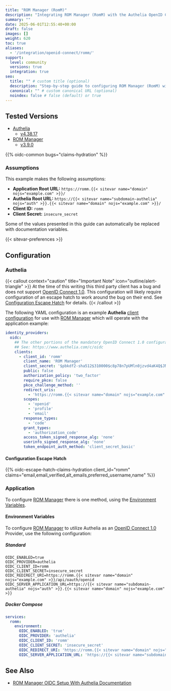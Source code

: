 ```yaml
---
title: "ROM Manager (RomM)"
description: "Integrating ROM Manager (RomM) with the Authelia OpenID Connect 1.0 Provider."
summary: ""
date: 2025-06-01T12:55:40+00:00
draft: false
images: []
weight: 620
toc: true
aliases:
  - '/integration/openid-connect/romm/'
support:
  level: community
  versions: true
  integration: true
seo:
  title: "" # custom title (optional)
  description: "Step-by-step guide to configuring ROM Manager (RomM) with OpenID Connect 1.0 for secure SSO. Enhance your login flow using Authelia’s modern identity management."
  canonical: "" # custom canonical URL (optional)
  noindex: false # false (default) or true
---
```


## Tested Versions

- [Authelia]
  - [v4.38.17](https://github.com/authelia/authelia/releases/tag/v4.38.17)
- [ROM Manager]
  - [v3.9.0](https://github.com/rommapp/romm/releases/tag/3.9.0)

{{% oidc-common bugs="claims-hydration" %}}

### Assumptions

This example makes the following assumptions:

- __Application Root URL:__ `https://romm.{{< sitevar name="domain" nojs="example.com" >}}/`
- __Authelia Root URL:__ `https://{{< sitevar name="subdomain-authelia" nojs="auth" >}}.{{< sitevar name="domain" nojs="example.com" >}}/`
- __Client ID:__ `romm`
- __Client Secret:__ `insecure_secret`

Some of the values presented in this guide can automatically be replaced with documentation variables.

{{< sitevar-preferences >}}

## Configuration

### Authelia

{{< callout context="caution" title="Important Note" icon="outline/alert-triangle" >}}
At the time of this writing this third party client has a bug and does not support [OpenID Connect 1.0](https://openid.net/specs/openid-connect-core-1_0.html). This
configuration will likely require configuration of an escape hatch to work around the bug on their end. See
[Configuration Escape Hatch](#configuration-escape-hatch) for details.
{{< /callout >}}

The following YAML configuration is an example __Authelia__ [client configuration] for use with [ROM Manager] which will
operate with the application example:

```yaml {title="configuration.yml"}
identity_providers:
  oidc:
    ## The other portions of the mandatory OpenID Connect 1.0 configuration go here.
    ## See: https://www.authelia.com/c/oidc
    clients:
      - client_id: 'romm'
        client_name: 'ROM Manager'
        client_secret: '$pbkdf2-sha512$310000$c8p78n7pUMln0jzvd4aK4Q$JNRBzwAo0ek5qKn50cFzzvE9RXV88h1wJn5KGiHrD0YKtZaR/nCb2CJPOsKaPK0hjf.9yHxzQGZziziccp6Yng'  # The digest of 'insecure_secret'.
        public: false
        authorization_policy: 'two_factor'
        require_pkce: false
        pkce_challenge_method: ''
        redirect_uris:
          - 'https://romm.{{< sitevar name="domain" nojs="example.com" >}}/api/oauth/openid'
        scopes:
          - 'openid'
          - 'profile'
          - 'email'
        response_types:
          - 'code'
        grant_types:
          - 'authorization_code'
        access_token_signed_response_alg: 'none'
        userinfo_signed_response_alg: 'none'
        token_endpoint_auth_method: 'client_secret_basic'
```

#### Configuration Escape Hatch

{{% oidc-escape-hatch-claims-hydration client_id="romm" claims="email,email_verified,alt_emails,preferred_username,name" %}}

### Application

To configure [ROM Manager] there is one method, using the [Environment Variables](#environment-variables).

#### Environment Variables

To configure [ROM Manager] to utilize Authelia as an [OpenID Connect 1.0] Provider, use the following configuration:

##### Standard

```shell {title=".env"}
OIDC_ENABLED=true
OIDC_PROVIDER=authelia
OIDC_CLIENT_ID=romm
OIDC_CLIENT_SECRET=insecure_secret
OIDC_REDIRECT_URI=https://romm.{{< sitevar name="domain" nojs="example.com" >}}/api/oauth/openid
OIDC_SERVER_APPLICATION_URL=https://{{< sitevar name="subdomain-authelia" nojs="auth" >}}.{{< sitevar name="domain" nojs="example.com" >}}
```

##### Docker Compose

```yaml {title="compose.yml"}
services:
  romm:
    environment:
      OIDC_ENABLED: 'true'
      OIDC_PROVIDER: 'authelia'
      OIDC_CLIENT_ID: 'romm'
      OIDC_CLIENT_SECRET: 'insecure_secret'
      OIDC_REDIRECT_URI: 'https://romm.{{< sitevar name="domain" nojs="example.com" >}}/api/oauth/openid'
      OIDC_SERVER_APPLICATION_URL: 'https://{{< sitevar name="subdomain-authelia" nojs="auth" >}}.{{< sitevar name="domain" nojs="example.com" >}}'
```

## See Also

- [ROM Manager OIDC Setup With Authelia Documentation](https://docs.romm.app/latest/OIDC-Guides/OIDC-Setup-With-Authelia/)

[Authelia]: https://www.authelia.com
[ROM Manager]: https://romm.app/
[OpenID Connect 1.0]: ../../openid-connect/introduction.md
[client configuration]: ../../../configuration/identity-providers/openid-connect/clients.md
